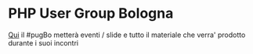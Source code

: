 # PHP User Group Bologna

[Qui](http://pugbo.github.com) il #pugBo metterà eventi / slide e tutto il materiale che verra' prodotto durante i suoi incontri

